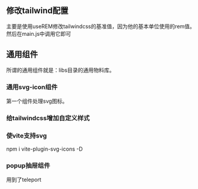 
## 修改tailwind配置
主要是使用useREM修改tailwindcss的基准值，因为他的基本单位使用的rem值。
然后在main.js中调用它即可
## 通用组件
所谓的通用组件就是：libs目录的通用物料库。
### 通用svg-icon组件
第一个组件处理svg图标。
### 给tailwindcss增加自定义样式
### 使vite支持svg
npm i vite-plugin-svg-icons -D
### popup抽屉组件
用到了teleport